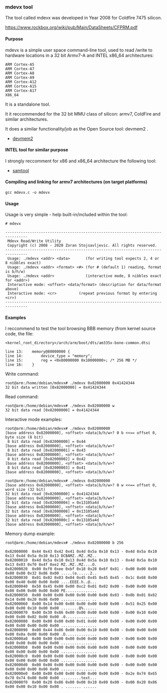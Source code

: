 ### mdevx tool

The tool called mdevx was developed in Year 2008 for Coldfire
7475 silicon.

https://www.rockbox.org/wiki/pub/Main/DataSheets/CFPRM.pdf

#### Purpose

mdevx is a simple user space command-line tool, used to read
/write to hardware locations in a 32 bit Armv7-A and INTEL
x86_64 architectures:

	ARM Cortex-A5
	ARM Cortex-A7
	ARM Cortex-A8
	ARM Cortex-A9
	ARM Cortex-A12
	ARM Cortex-A15
	ARM Cortex-A17
	X86_64

It is a standalone tool.

It it reccommended for the 32 bit MMU class of silicon: armv7,
ColdFire and similar architectures.

It does a similar functionality/job as the Open Source tool:
devmem2 .

* [devmem2](https://github.com/hackndev/tools/blob/master/devmem2.c)

#### INTEL tool for similar purpose

I strongly reccomment for x86 and x86_64 architecture the
following tool:

* [samtool](https://github.com/Intel-ADSC/samtool)

#### Compiling and linking for armv7 architectures (on target platforms)

	gcc mdevx.c -o mdevx

#### Usage

Usage is very simple - help built-in/included within the tool:

	# mdevx

	--------------------------------------------------------------------------------
	 Mdevx Read/Write Utility
	 Copyright (c) 2008 - 2020 Zoran Stojsavljevic. All rights reserved.
	--------------------------------------------------------------------------------
	 Usage: ./mdevx <addr> <data>       (for writing tool expects 2, 4 or 8 nibbles exact)
	 Usage: ./mdevx <addr> <format> <#> (for # (default 1) reading, format is b/h/w)
	 Usage: ./mdevx <addr>              (interactive mode, 8 nibbles exact for <addr>)
	 Interactive mode: <offset> <data/format> (description for data/format above)
	 Interactive mode: <cr>          (repeat previous format by entering <cr>)
	--------------------------------------------------------------------------------

#### Examples

I reccommend to test the tool browsing BBB memory (from kernel
source code, the file:

	<kernel_root_directory>/arch/arm/boot/dts/am335x-bone-common.dtsi

	line 13:	memory@80000000 {
	line 14:		device_type = "memory";
	line 15:		reg = <0x80000000 0x10000000>; /* 256 MB */
	line 16:	}

Write command:

	root@arm:/home/debian/mdevx# ./mdevx 0x82000000 0x41424344
	32 bit data written [0x82000000] = 0x41424344

Read command:

	root@arm:/home/debian/mdevx# ./mdevx 0x82000000 w
	32 bit data read [0x82000000] = 0x41424344

Interactive mode examples:

	root@arm:/home/debian/mdevx# ./mdevx 0x82000000
	[base address 0x82000000], <offset> <data|b/h/w>? 0 b <<== offset 0, byte size (8 bit)
	 8 bit data read [0x82000000] = 0x44
	[base address 0x82000000], <offset> <data|b/h/w>?
	 8 bit data read [0x82000001] = 0x43
	[base address 0x82000000], <offset> <data|b/h/w>?
	 8 bit data read [0x82000002] = 0x42
	[base address 0x82000000], <offset> <data|b/h/w>?
	 8 bit data read [0x82000003] = 0x41
	[base address 0x82000000], <offset> <data|b/h/w>?

	root@arm:/home/debian/mdevx# ./mdevx 0x82000000
	[base address 0x82000000], <offset> <data|b/h/w>? 0 w <<== offset 0, word size (32 bit)
	32 bit data read [0x82000000] = 0x41424344
	[base address 0x82000000], <offset> <data|b/h/w>?
	32 bit data read [0x82000004] = 0x13105a4d
	[base address 0x82000000], <offset> <data|b/h/w>?
	32 bit data read [0x82000008] = 0x13105a4d
	[base address 0x82000000], <offset> <data|b/h/w>?
	32 bit data read [0x8200000c] = 0x13105a4d
	[base address 0x82000000], <offset> <data|b/h/w>?

Memory dump example:

	root@arm:/home/debian/mdevx# ./mdevx 0x82000000 b 256

	0x82000000  0x44 0x43 0x42 0x41 0x4d 0x5a 0x10 0x13 - 0x4d 0x5a 0x10 0x13 0x4d 0x5a 0x10 0x13 DCBAMZ..MZ..MZ..
	0x82000010  0x4d 0x5a 0x10 0x13 0x4d 0x5a 0x10 0x13 - 0x4d 0x5a 0x10 0x13 0x03 0xf0 0x4f 0xe2 MZ..MZ..MZ....O.
	0x82000020  0x00 0xf0 0xee 0xbf 0x18 0x28 0x6f 0x01 - 0x00 0x00 0x00 0x00 0x00 0x32 0x86 0x00 .....(o......2..
	0x82000030  0x01 0x02 0x03 0x04 0x45 0x45 0x45 0x45 - 0x1c 0x68 0x00 0x00 0x40 0x00 0x00 0x00 ....EEEE.h..@...
	0x82000040  0x50 0x45 0x00 0x00 0xc2 0x01 0x02 0x00 - 0x00 0x00 0x00 0x00 0x00 0x00 0x00 0x00 PE..............
	0x82000050  0x00 0x00 0x00 0x00 0x90 0x00 0x06 0x03 - 0x0b 0x01 0x02 0x14 0x00 0x20 0x86 0x00 ............. ..
	0x82000060  0x00 0x14 0x00 0x00 0x00 0x00 0x00 0x00 - 0x51 0x25 0x00 0x00 0x00 0x10 0x00 0x00 ........Q%......
	0x82000070  0x00 0x30 0x86 0x00 0x00 0x00 0x00 0x00 - 0x00 0x10 0x00 0x00 0x00 0x02 0x00 0x00 .0..............
	0x82000080  0x00 0x00 0x00 0x00 0x01 0x00 0x00 0x00 - 0x00 0x00 0x00 0x00 0x00 0x00 0x00 0x00 ................
	0x82000090  0x00 0x44 0x86 0x00 0x00 0x10 0x00 0x00 - 0x00 0x00 0x00 0x00 0x0a 0x00 0x00 0x00 .D..............
	0x820000a0  0x00 0x00 0x00 0x00 0x00 0x00 0x00 0x00 - 0x00 0x00 0x00 0x00 0x00 0x00 0x00 0x00 ................
	0x820000b0  0x00 0x00 0x00 0x00 0x06 0x00 0x00 0x00 - 0x00 0x00 0x00 0x00 0x00 0x00 0x00 0x00 ................
	0x820000c0  0x00 0x00 0x00 0x00 0x00 0x00 0x00 0x00 - 0x00 0x00 0x00 0x00 0x00 0x00 0x00 0x00 ................
	0x820000d0  0x00 0x00 0x00 0x00 0x00 0x00 0x00 0x00 - 0x00 0x00 0x00 0x00 0x00 0x00 0x00 0x00 ................
	0x820000e0  0x00 0x00 0x00 0x00 0x00 0x00 0x00 0x00 - 0x2e 0x74 0x65 0x78 0x74 0x00 0x00 0x00 .........text...
	0x820000f0  0x00 0x20 0x86 0x00 0x00 0x10 0x00 0x00 - 0x00 0x20 0x86 0x00 0x00 0x10 0x00 0x00 . ....... ......

